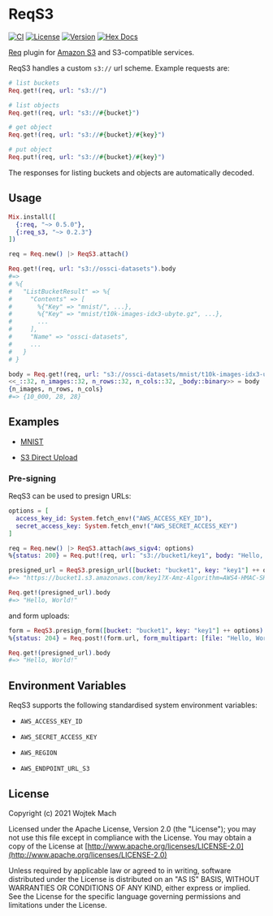 # ReqS3

[![CI](https://github.com/wojtekmach/req_s3/actions/workflows/ci.yml/badge.svg)](https://github.com/wojtekmach/req_s3/actions/workflows/ci.yml)
[![License](https://img.shields.io/hexpm/l/req_s3.svg)](https://github.com/wojtekmach/req_s3/blob/main/LICENSE.md)
[![Version](https://img.shields.io/hexpm/v/req_s3.svg)](https://hex.pm/packages/req_s3)
[![Hex Docs](https://img.shields.io/badge/documentation-gray.svg)](https://hexdocs.pm/req_s3)

[Req](https://github.com/wojtekmach/req) plugin for [Amazon S3](https://aws.amazon.com/s3/) and S3-compatible services.

<!-- MDOC !-->

ReqS3 handles a custom `s3://` url scheme. Example requests are:

```elixir
# list buckets
Req.get!(req, url: "s3://")

# list objects
Req.get!(req, url: "s3://#{bucket}")

# get object
Req.get!(req, url: "s3://#{bucket}/#{key}")

# put object
Req.put!(req, url: "s3://#{bucket}/#{key}")
```

The responses for listing buckets and objects are automatically decoded.

## Usage

```elixir
Mix.install([
  {:req, "~> 0.5.0"},
  {:req_s3, "~> 0.2.3"}
])

req = Req.new() |> ReqS3.attach()

Req.get!(req, url: "s3://ossci-datasets").body
#=>
# %{
#   "ListBucketResult" => %{
#     "Contents" => [
#       %{"Key" => "mnist/", ...},
#       %{"Key" => "mnist/t10k-images-idx3-ubyte.gz", ...},
#       ...
#     ],
#     "Name" => "ossci-datasets",
#     ...
#   }
# }

body = Req.get!(req, url: "s3://ossci-datasets/mnist/t10k-images-idx3-ubyte.gz").body
<<_::32, n_images::32, n_rows::32, n_cols::32, _body::binary>> = body
{n_images, n_rows, n_cols}
#=> {10_000, 28, 28}
```

## Examples

  * [MNIST](examples/mnist.livemd)

  * [S3 Direct Upload](examples/upload.livemd)

### Pre-signing

ReqS3 can be used to presign URLs:

```elixir
options = [
  access_key_id: System.fetch_env!("AWS_ACCESS_KEY_ID"),
  secret_access_key: System.fetch_env!("AWS_SECRET_ACCESS_KEY")
]

req = Req.new() |> ReqS3.attach(aws_sigv4: options)
%{status: 200} = Req.put!(req, url: "s3://bucket1/key1", body: "Hello, World!")

presigned_url = ReqS3.presign_url([bucket: "bucket1", key: "key1"] ++ options)
#=> "https://bucket1.s3.amazonaws.com/key1?X-Amz-Algorithm=AWS4-HMAC-SHA256&..."

Req.get!(presigned_url).body
#=> "Hello, World!"
```

and form uploads:

```elixir
form = ReqS3.presign_form([bucket: "bucket1", key: "key1"] ++ options)
%{status: 204} = Req.post!(form.url, form_multipart: [file: "Hello, World!"] ++ form.fields)

Req.get!(presigned_url).body
#=> "Hello, World!"
```

## Environment Variables

ReqS3 supports the following standardised system environment variables:

  * `AWS_ACCESS_KEY_ID`

  * `AWS_SECRET_ACCESS_KEY`

  * `AWS_REGION`

  * `AWS_ENDPOINT_URL_S3`

<!-- MDOC !-->

## License

Copyright (c) 2021 Wojtek Mach

Licensed under the Apache License, Version 2.0 (the "License");
you may not use this file except in compliance with the License.
You may obtain a copy of the License at [http://www.apache.org/licenses/LICENSE-2.0](http://www.apache.org/licenses/LICENSE-2.0)

Unless required by applicable law or agreed to in writing, software
distributed under the License is distributed on an "AS IS" BASIS,
WITHOUT WARRANTIES OR CONDITIONS OF ANY KIND, either express or implied.
See the License for the specific language governing permissions and
limitations under the License.
